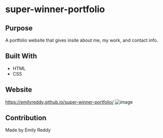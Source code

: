 # super-winner-portfolio
## Purpose
A portfolio website that gives insite about me, my work, and contact info. 

## Built With
* HTML
* CSS

## Website
https://emilyreddy.github.io/super-winner-portfolio/
![image](https://user-images.githubusercontent.com/99365202/162644476-f8cc9250-7b66-4d15-8c20-be6335bb44c6.png)


## Contribution
Made by Emily Reddy
